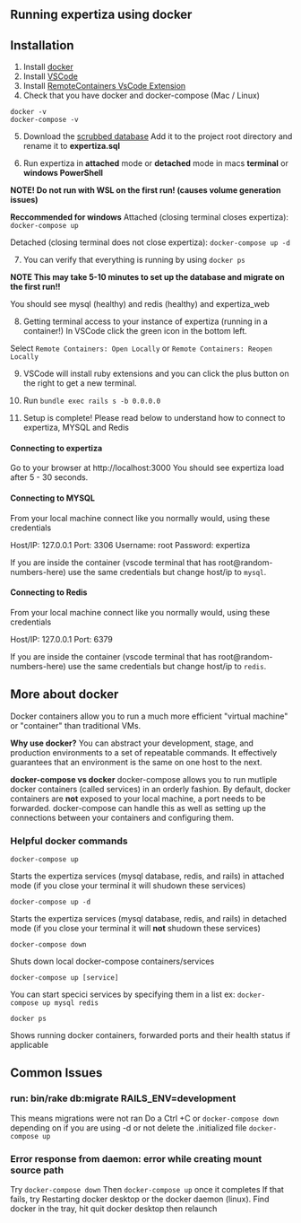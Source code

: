 ## Running expertiza using docker

## Installation

1) Install [docker](https://www.docker.com/get-started) 
2) Install [VSCode](https://code.visualstudio.com/download)
3) Install [RemoteContainers VsCode Extension](https://marketplace.visualstudio.com/items?itemName=ms-vscode-remote.vscode-remote-extensionpack)
4) Check that you have docker and docker-compose
(Mac / Linux)
```
docker -v 
docker-compose -v
```


5) Download the [scrubbed database](https://drive.google.com/u/0/uc?id=1CwM7H0GMeU5rEfCIZyoXeUvzrS1M2i64&export=download)
Add it to the project root directory and rename it to **expertiza.sql**


6) Run expertiza in **attached** mode or **detached** mode in macs **terminal** or **windows PowerShell**

**NOTE!  Do not run with WSL on the first run! (causes volume generation issues)**

**Reccommended for windows** Attached (closing terminal closes expertiza):
`docker-compose up`

Detached (closing terminal does not close expertiza):
`docker-compose up -d`

7) You can verify that everything is running by using `docker ps`

**NOTE This may take 5-10 minutes to set up the database and migrate on the first run!!**

You should see mysql (healthy)
and redis (healthy)
and expertiza_web

8) Getting terminal access to your instance of expertiza (running in a container!)
In VSCode click the green icon in the bottom left.

Select 
`Remote Containers: Open Locally` 
or 
`Remote Containers: Reopen Locally`

9) VSCode will install ruby extensions and you can click the plus button on the right to get a new
terminal.

10) Run `bundle exec rails s -b 0.0.0.0`

11) Setup is complete! Please read below to understand how to connect to expertiza, MYSQL and Redis

#### Connecting to expertiza

Go to your browser at http://localhost:3000
You should see expertiza load after 5 - 30 seconds.


#### Connecting to MYSQL
From your local machine connect like you normally would, using these credentials

Host/IP: 127.0.0.1
Port: 3306
Username: root
Password: expertiza

If you are inside the container (vscode terminal that has root@random-numbers-here) use the same credentials but change host/ip to `mysql`.

#### Connecting to Redis
From your local machine connect like you normally would, using these credentials

Host/IP: 127.0.0.1
Port: 6379

If you are inside the container (vscode terminal that has root@random-numbers-here) use the same credentials but change host/ip to `redis`.


## More about docker

Docker containers allow you to run a much more efficient "virtual machine" or "container" than traditional VMs.

**Why use docker?** You can abstract your development, stage, and production environments to a set of repeatable commands. It effectively guarantees that an environment is the same on one host to the next.

**docker-compose vs docker** docker-compose allows you to run mutliple docker containers (called services) in an orderly fashion. By default, docker containers are **not** exposed to your local machine, a port needs to be forwarded. docker-compose can handle this as well as setting up the connections between your containers and configuring them.

### Helpful docker commands

`docker-compose up`

Starts the expertiza services (mysql database, redis, and rails) in attached mode (if you close your terminal it will shudown these services)


`docker-compose up -d `

Starts the expertiza services (mysql database, redis, and rails) in detached mode (if you close your terminal it will **not** shudown these services)


`docker-compose down`

Shuts down local docker-compose containers/services


`docker-compose up [service]`

You can start specici services by specifying them in a list ex: `docker-compose up mysql redis`


`docker ps`

Shows running docker containers, forwarded ports and their health status if applicable



## Common Issues

### run: bin/rake db:migrate RAILS_ENV=development

This means migrations were not ran
Do a Ctrl +C or `docker-compose down` depending on if you are using -d or not
delete the .initialized file
`docker-compose up`

### Error response from daemon: error while creating mount source path
Try `docker-compose down`
Then `docker-compose up` once it completes
If that fails, try 
Restarting docker desktop or the docker daemon (linux). Find docker in the tray, hit quit docker desktop then relaunch